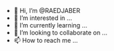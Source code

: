- 👋 Hi, I’m @RAEDJABER
- 👀 I’m interested in ...
- 🌱 I’m currently learning ...
- 💞️ I’m looking to collaborate on ...
- 📫 How to reach me ...

<!---
RAEDJABER/RAEDJABER is a ✨ special ✨ repository because its `README.md` (this file) appears on your GitHub profile.
You can click the Preview link to take a look at your changes.
--->
